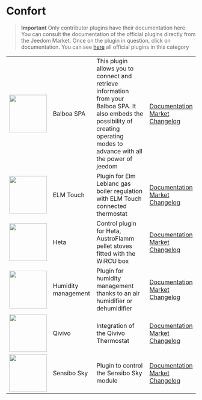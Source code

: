 
# Confort


>**Important**
>Only contributor plugins have their documentation here. You can consult the documentation of the official plugins directly from the Jeedom Market. Once on the plugin in question, click on documentation.
>You can see [here](https://market.jeedom.com/index.php?v=d&p=market&type=plugin&categorie=wellness) all official plugins in this category


| | | | |
|--- | --- | --- | ---|
|<img src="balboa/balboa_icon.png" class="pluginLogo" width="100" />|Balboa SPA|This plugin allows you to connect and retrieve information from your Balboa SPA. It also embeds the possibility of creating operating modes to advance with all the power of jeedom|[Documentation](https://mika-nt28.github.io/Documentations/balboa/en_US/)<br/>[Market](https://market.jeedom.com/index.php?v=d&p=market_display&id=3712)<br/>[Changelog](https://mika-nt28.github.io/Documentations/balboa/en_US/changelog)|
|<img src="elmtouch/elmtouch_icon.png" class="pluginLogo" width="100" />|ELM Touch|Plugin for Elm Leblanc gas boiler regulation with ELM Touch connected thermostat|[Documentation](https://jmvedrine.github.io/jeedom-elmtouch/en_US/)<br/>[Market](https://market.jeedom.com/index.php?v=d&p=market_display&id=3281)<br/>[Changelog](https://jmvedrine.github.io/jeedom-elmtouch/en_US/changelog)|
|<img src="heta/heta_icon.png" class="pluginLogo" width="100" />|Heta|Control plugin for Heta, AustroFlamm pellet stoves fitted with the WiRCU box|[Documentation](https://edeweerdt.github.io/jeedom_heta/en_US/)<br/>[Market](https://market.jeedom.com/index.php?v=d&p=market_display&id=3646)<br/>[Changelog](https://edeweerdt.github.io/jeedom_heta/en_US/changelog)|
|<img src="humidity/humidity_icon.png" class="pluginLogo" width="100" />|Humidity management|Plugin for humidity management thanks to an air humidifier or dehumidifier|[Documentation](https://agp42.github.io/humidity/en_US/)<br/>[Market](https://market.jeedom.com/index.php?v=d&p=market_display&id=3978)<br/>[Changelog](https://agp42.github.io/humidity/en_US/changelog)|
|<img src="qivivo/qivivo_icon.png" class="pluginLogo" width="100" />|Qivivo|Integration of the Qivivo Thermostat|[Documentation](https://kiboost.github.io/jeedom_docs/plugins/qivivo/en_US/)<br/>[Market](https://market.jeedom.com/index.php?v=d&p=market_display&id=3551)<br/>[Changelog](https://kiboost.github.io/jeedom_docs/plugins/qivivo/en_US/changelog.html)|
|<img src="sensibosky/sensibosky_icon.png" class="pluginLogo" width="100" />|Sensibo Sky|Plugin to control the Sensibo Sky module|[Documentation](https://rombautsdidier.github.io/sensibosky/en_US/)<br/>[Market](https://market.jeedom.com/index.php?v=d&p=market_display&id=4015)<br/>[Changelog](https://rombautsdidier.github.io/sensibosky/en_US/changelog)|
